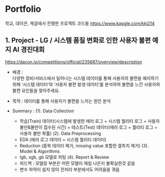 # Portfolio
학교, 데이콘, 캐글에서 진행한 프로젝트 코드들
https://www.kaggle.com/kkj214


## 1. Project - LG / 시스템 품질 변화로 인한 사용자 불편 예지 AI 경진대회
https://dacon.io/competitions/official/235687/overview/description
- 배경 :  
  다양한 장비/서비스에서 일어나는 시스템 데이터를 통해 사용자의 불편을 예지하기 위해 ‘시스템 데이터’와 ‘사용자 불편 발생 데이터’를 분석하여 불편을 느낀 사용자와 불편 요인들을 찾아주세요.

- 목적 :
  데이터를 통해 사용자가 불편을 느끼는 원인 분석

- Summary :
  (1). Data Collection
    - 학습(Train) 데이터(시스템에 발생한 에러 로그 + 시스템 퀄리티 로그 + 사용자 불만&불만이 접수된 시간) + 테스트(Test) 데이터(에러 로그 + 퀄리티 로그 + 사용자 불만 확률) 
  (2). Data Preprocessing
    - EDA (에러 로그 데이터 + 시스템 퀄리티 데이터)
    - Reduction (중복 데이터 제거, missing value 포함한 결측치 제거)
  (3). Model & Algorithms
    - lgb, xgb, gb 모델로 피팅 
  (4). Report & Review
    - 피드백 : 모델링 부분은 어떤 모델이 제일 나은지 불확실한것 같음
    - 변수 파악이 쉽지 않아 전처리 부분에서도 어려움을 겪음
